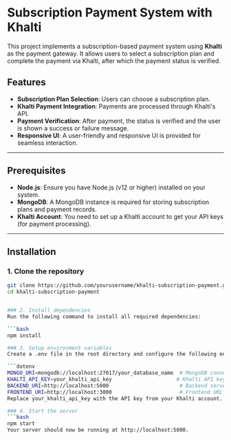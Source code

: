 # Subscription Payment System with Khalti

This project implements a subscription-based payment system using **Khalti** as the payment gateway. It allows users to select a subscription plan and complete the payment via Khalti, after which the payment status is verified.

## Features

- **Subscription Plan Selection**: Users can choose a subscription plan.
- **Khalti Payment Integration**: Payments are processed through Khalti's API.
- **Payment Verification**: After payment, the status is verified and the user is shown a success or failure message.
- **Responsive UI**: A user-friendly and responsive UI is provided for seamless interaction.

---

## Prerequisites

- **Node.js**: Ensure you have Node.js (v12 or higher) installed on your system.
- **MongoDB**: A MongoDB instance is required for storing subscription plans and payment records.
- **Khalti Account**: You need to set up a Khalti account to get your API keys (for payment processing).

---

## Installation

### 1. Clone the repository

```bash
git clone https://github.com/yourusername/khalti-subscription-payment.git
cd khalti-subscription-payment


### 2. Install dependencies
Run the following command to install all required dependencies:

```bash
npm install

### 3. Setup environment variables
Create a .env file in the root directory and configure the following environment variables:

```dotenv
MONGO_URI=mongodb://localhost:27017/your_database_name  # MongoDB connection string
KHALTI_API_KEY=your_khalti_api_key                     # Khalti API key
BACKEND_URI=http://localhost:5000                       # Backend server URL
FRONTEND_URI=http://localhost:3000                      # Frontend URL
Replace your_khalti_api_key with the API key from your Khalti account.

### 4. Start the server
```bash
npm start
Your server should now be running at http://localhost:5000.